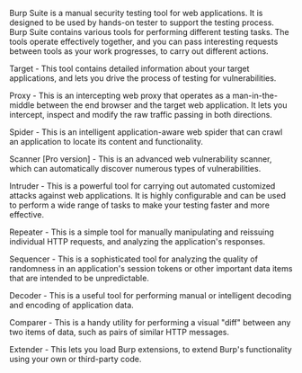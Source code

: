 Burp Suite is a manual security testing tool for web applications. It is designed to be used by hands-on tester to support the testing process. 
Burp Suite contains various tools for performing different testing tasks. The tools operate effectively together, and you can pass interesting requests between tools as your work progresses, to carry out different actions.

Target - This tool contains detailed information about your target applications, and lets you drive the process of testing for vulnerabilities.

Proxy - This is an intercepting web proxy that operates as a man-in-the-middle between the end browser and the target web application. It lets you intercept, inspect and modify the raw traffic passing in both directions.

Spider - This is an intelligent application-aware web spider that can crawl an application to locate its content and functionality.

Scanner [Pro version] - This is an advanced web vulnerability scanner, which can automatically discover numerous types of vulnerabilities.

Intruder - This is a powerful tool for carrying out automated customized attacks against web applications. It is highly configurable and can be used to perform a wide range of tasks to make your testing faster and more effective.

Repeater - This is a simple tool for manually manipulating and reissuing individual HTTP requests, and analyzing the application's responses.

Sequencer - This is a sophisticated tool for analyzing the quality of randomness in an application's session tokens or other important data items that are intended to be unpredictable.

Decoder - This is a useful tool for performing manual or intelligent decoding and encoding of application data.

Comparer - This is a handy utility for performing a visual "diff" between any two items of data, such as pairs of similar HTTP messages.

Extender - This lets you load Burp extensions, to extend Burp's functionality using your own or third-party code.


